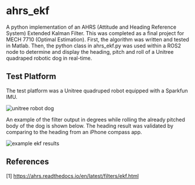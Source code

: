 # ahrs_ekf
A python implementation of an AHRS (Attitude and Heading Reference System) Extended Kalman Filter. This was completed as a final project for MECH 7710 (Optimal Estimation). First, the algorithm was written and tested in Matlab. Then, the python class in ahrs_ekf.py was used within a ROS2 node to determine and display the heading, pitch and roll of a Unitree quadraped robotic dog in real-time.

## Test Platform
The test platform was a Unitree quadruped robot equipped with a Sparkfun IMU.

![unitree robot dog](robot_dog.png)

An example of the filter output in degrees while rolling the already pitched body of the dog is shown below. The heading result was validated by comparing to the heading from an iPhone compass app.

![example ekf results](ahrs_ekf_example_results_plot.jpg)

## References
[1] https://ahrs.readthedocs.io/en/latest/filters/ekf.html